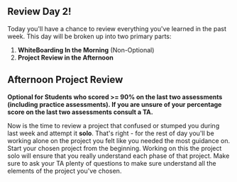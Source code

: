 ## Review Day 2!

Today you'll have a chance to review everything you've learned in the past week.
This day will be broken up into two primary parts:

1. **WhiteBoarding In the Morning** (Non-Optional)
2. **Project Review in the Afternoon**

## Afternoon Project Review

**Optional for Students who scored >= 90% on the last two assessments (including
practice assessments). If you are unsure of your percentage score on the last
two assessments consult a TA.**

Now is the time to review a project that confused or stumped you during last
week and attempt it **solo**. That's right - for the rest of day you'll be
working alone on the project you felt like you needed the most guidance on.
Start your chosen project from the beginning. Working on this the project solo
will ensure that you really understand each phase of that project. Make sure to
ask your TA plenty of questions to make sure understand all the elements of the
project you've chosen.
